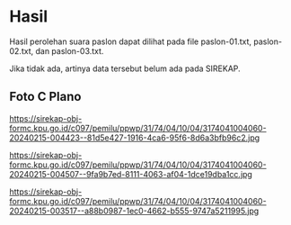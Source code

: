 # Hasil

Hasil perolehan suara paslon dapat dilihat pada file paslon-01.txt, paslon-02.txt, dan paslon-03.txt.

Jika tidak ada, artinya data tersebut belum ada pada SIREKAP.

## Foto C Plano

https://sirekap-obj-formc.kpu.go.id/c097/pemilu/ppwp/31/74/04/10/04/3174041004060-20240215-004423--81d5e427-1916-4ca6-95f6-8d6a3bfb96c2.jpg

https://sirekap-obj-formc.kpu.go.id/c097/pemilu/ppwp/31/74/04/10/04/3174041004060-20240215-004507--9fa9b7ed-8111-4063-af04-1dce19dba1cc.jpg

https://sirekap-obj-formc.kpu.go.id/c097/pemilu/ppwp/31/74/04/10/04/3174041004060-20240215-003517--a88b0987-1ec0-4662-b555-9747a5211995.jpg
